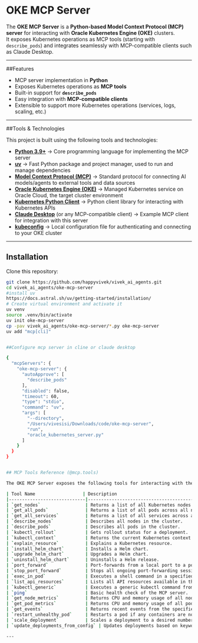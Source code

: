 # OKE MCP Server

The **OKE MCP Server** is a **Python-based Model Context Protocol (MCP) server** for interacting with **Oracle Kubernetes Engine (OKE)** clusters.  
It exposes Kubernetes operations as MCP tools (starting with `describe_pods`) and integrates seamlessly with MCP-compatible clients such as Claude Desktop.

---

##Features

- MCP server implementation in **Python**
- Exposes Kubernetes operations as **MCP tools**
- Built-in support for **`describe_pods`**
- Easy integration with **MCP-compatible clients**
- Extensible to support more Kubernetes operations (services, logs, scaling, etc.)

---

##Tools & Technologies

This project is built using the following tools and technologies:

- **[Python 3.9+](https://www.python.org/)** → Core programming language for implementing the MCP server  
- **[uv](https://github.com/astral-sh/uv)** → Fast Python package and project manager, used to run and manage dependencies  
- **[Model Context Protocol (MCP)](https://modelcontextprotocol.io/)** → Standard protocol for connecting AI models/agents to external tools and data sources  
- **[Oracle Kubernetes Engine (OKE)](https://www.oracle.com/cloud/cloud-native/container-engine-kubernetes/)** → Managed Kubernetes service on Oracle Cloud, the target cluster environment  
- **[Kubernetes Python Client](https://github.com/kubernetes-client/python)** → Python client library for interacting with Kubernetes APIs  
- **[Claude Desktop](https://claude.ai/)** (or any MCP-compatible client) → Example MCP client for integration with this server  
- **[kubeconfig](https://kubernetes.io/docs/concepts/configuration/organize-cluster-access-kubeconfig/)** → Local configuration file for authenticating and connecting to your OKE cluster  

---

## Installation

Clone this repository:

```bash
git clone https://github.com/happyvivek/vivek_ai_agents.git
cd vivek_ai_agents/oke-mcp-server
#install uv
https://docs.astral.sh/uv/getting-started/installation/
# Create virtual environment and activate it
uv venv
source .venv/bin/activate
uv init oke-mcp-server
cp -pav vivek_ai_agents/oke-mcp-server/*.py oke-mcp-server 
uv add "mcp[cli]"


##Configure mcp server in cline or claude desktop

{
  "mcpServers": {
    "oke-mcp-server": {
      "autoApprove": [
        "describe_pods"
      ],
      "disabled": false,
      "timeout": 60,
      "type": "stdio",
      "command": "uv",
      "args": [
        "--directory",
        "/Users/vivesisi/Downloads/code/oke-mcp-server",
        "run",
        "oracle_kubernetes_server.py"
      ]
    }
  }
}


## MCP Tools Reference (@mcp.tools)

The OKE MCP Server exposes the following tools for interacting with the Kubernetes cluster:

| Tool Name                  | Description                                                                                      | Input Parameters                                                                                   | Output                                        |
|-----------------------------|--------------------------------------------------------------------------------------------------|---------------------------------------------------------------------------------------------------|-----------------------------------------------|
| `get_nodes`                 | Returns a list of all Kubernetes nodes in JSON format.                                           | None                                                                                              | JSON string of nodes                          |
| `get_all_pods`              | Returns a list of all pods across all namespaces.                                               | None                                                                                              | JSON string of pods                            |
| `get_all_services`          | Returns a list of all services across all namespaces.                                           | None                                                                                              | JSON string of services                        |
| `describe_nodes`            | Describes all nodes in the cluster.                                                            | None                                                                                              | Kubectl describe output of nodes               |
| `describe_pods`             | Describes all pods in the cluster.                                                             | None                                                                                              | Kubectl describe output of pods                |
| `kubectl_rollout`           | Gets rollout status for a deployment.                                                          | `deployment` → Name of deployment<br>`namespace` → Namespace (default: "default")                | Kubectl rollout status output                  |
| `kubectl_context`           | Returns the current Kubernetes context.                                                        | None                                                                                              | Context string                                 |
| `explain_resource`          | Explains a Kubernetes resource.                                                               | `resource` → Resource type (e.g., pod, deployment)                                               | Kubectl explain output                          |
| `install_helm_chart`        | Installs a Helm chart.                                                                         | `release` → Release name<br>`chart` → Helm chart (e.g., bitnami/nginx)<br>`namespace` → Namespace | Helm install output                             |
| `upgrade_helm_chart`        | Upgrades a Helm chart.                                                                         | `release`, `chart`, `namespace`                                                                  | Helm upgrade output                             |
| `uninstall_helm_chart`      | Uninstalls a Helm release.                                                                     | `release`, `namespace`                                                                            | Helm uninstall output                           |
| `port_forward`              | Port-forwards from a local port to a pod port.                                                 | `pod`, `local_port`, `remote_port`, `namespace`                                                  | Kubectl port-forward command string            |
| `stop_port_forward`         | Stops all ongoing port-forwarding sessions.                                                   | None                                                                                              | Command output                                 |
| `exec_in_pod`               | Executes a shell command in a specified pod.                                                  | `pod`, `command`, `namespace`                                                                    | Command output                                 |
| `list_api_resources`        | Lists all API resources available in the cluster.                                             | None                                                                                              | Kubectl api-resources output                   |
| `kubectl_generic`           | Executes a generic kubectl command from a string.                                             | `args` → Argument string (e.g., "get pods -n default")                                           | Command output                                 |
| `ping`                      | Basic health check of the MCP server.                                                        | None                                                                                              | "OKE MCP server is online"                     |
| `get_node_metrics`          | Returns CPU and memory usage of all nodes (requires metrics-server).                         | None                                                                                              | Kubectl top nodes output                        |
| `get_pod_metrics`           | Returns CPU and memory usage of all pods (requires metrics-server).                           | None                                                                                              | Kubectl top pods output                         |
| `get_events`                | Returns recent events from the specified namespace.                                           | `namespace` → Kubernetes namespace (default: "default")                                          | Kubectl get events output                        |
| `restart_unhealthy_pod`     | Restarts a pod if any containers are not ready.                                               | `pod_name`, `namespace` (default: "default")                                                     | Status message                                  |
| `scale_deployment`          | Scales a deployment to a desired number of replicas.                                         | `deployment_name`, `replicas`, `namespace` (default: "default")                                  | Kubectl scale output                             |
| `update_deployments_from_config` | Updates deployments based on keyword-image mappings in the config.                          | None                                                                                              | Summary of updates applied                      |

---
